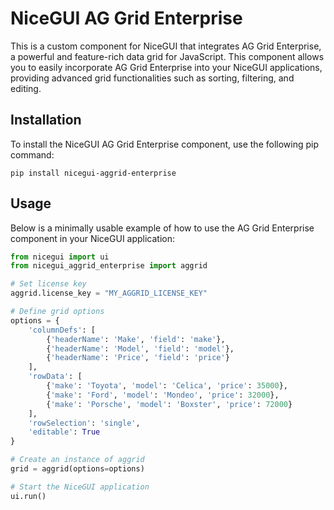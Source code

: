 # NiceGUI AG Grid Enterprise
This is a custom component for NiceGUI that integrates AG Grid Enterprise, a powerful and feature-rich data grid for JavaScript. This component allows you to easily incorporate AG Grid Enterprise into your NiceGUI applications, providing advanced grid functionalities such as sorting, filtering, and editing.

## Installation
To install the NiceGUI AG Grid Enterprise component, use the following pip command:

`pip install nicegui-aggrid-enterprise`

## Usage
Below is a minimally usable example of how to use the AG Grid Enterprise component in your NiceGUI application:

```python
from nicegui import ui
from nicegui_aggrid_enterprise import aggrid

# Set license key
aggrid.license_key = "MY_AGGRID_LICENSE_KEY"

# Define grid options
options = {
    'columnDefs': [
        {'headerName': 'Make', 'field': 'make'},
        {'headerName': 'Model', 'field': 'model'},
        {'headerName': 'Price', 'field': 'price'}
    ],
    'rowData': [
        {'make': 'Toyota', 'model': 'Celica', 'price': 35000},
        {'make': 'Ford', 'model': 'Mondeo', 'price': 32000},
        {'make': 'Porsche', 'model': 'Boxster', 'price': 72000}
    ],
    'rowSelection': 'single',
    'editable': True
}

# Create an instance of aggrid
grid = aggrid(options=options)

# Start the NiceGUI application
ui.run()
```
